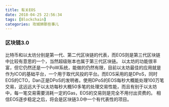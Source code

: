 ```yaml
---
title: 有关EOS
date: 2018-04-25 22:56:34
tags: [Blockchain]
categories: 攻城狮那些事儿
---
```


### 区块链3.0
比特币和以太坊分别是第一代、第二代区块链的代表，而EOS则是第三代区块链中比较有意思的一个，当然超级账本也属于第三代区块链。<!--more-->
以太坊的功能很丰富，但它仍然还是一个PoW系统，能做的仍然有限，目前以太坊最佳的应用就是作为ICO的基础平台，一个用于取代风投的平台。而EOS采用的是DPoS，同时EOS的CTO，Dan正是DPoS的发明者。使用DPoS的EOS每秒大概能处理100万笔交易，这远远大于以太坊每秒大概50多笔的处理交易性能，而且有别于以太坊中，每一笔交易需要消耗一定的Gas，EOS的交易则是完全不用付出资费的。
相信EOS逐步稳定之后，将会是区块链3.0中一个有代表性的项目。
